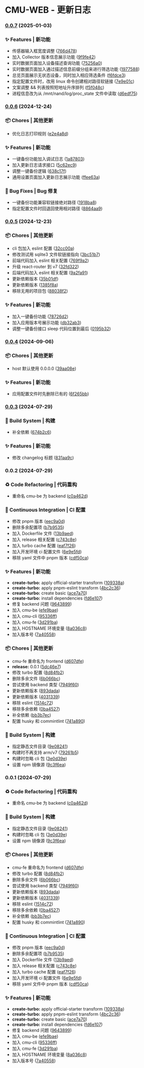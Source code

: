 # CMU-WEB - 更新日志 


### [0.0.7](https://github.com/xuxusheng/cmu-web/compare/v0.0.6...v0.0.7) (2025-01-03)


### ✨ Features | 新功能

* 传感器输入框宽度调整 ([766d478](https://github.com/xuxusheng/cmu-web/commit/766d4789b6d10928f4bb793c63afe16c716e6c65))
* 加入 Collector 版本信息展示功能 ([9f9fe42](https://github.com/xuxusheng/cmu-web/commit/9f9fe42b36f2b2ba840978def56e8a51c0d1feb1))
* 实时数据页面加入设备描述查询功能 ([75256a0](https://github.com/xuxusheng/cmu-web/commit/75256a0023529dec2b4bde27c0cbb46be172c61d))
* 实时数据页面加入通过描述信息前缀分组来进行筛选功能 ([1977588](https://github.com/xuxusheng/cmu-web/commit/19775880cc2266d46bc75cd3e08a34add135182c))
* 总览页面展示无状态设备，同时加入相应筛选条件 ([f6fdce3](https://github.com/xuxusheng/cmu-web/commit/f6fdce396cf9ef106843440964d68aecba1d4fa0))
* 指定配置文件时，改用 linux 命令创建相对路径软链接 ([7e9e01c](https://github.com/xuxusheng/cmu-web/commit/7e9e01cc9b42a4df50eb4692b951b28958ac8a68))
* 文案调整 && 列表按照短地址升序排列 ([f5f048c](https://github.com/xuxusheng/cmu-web/commit/f5f048c06997f1a8f29c3836a55c441ce6eb1371))
* 进程信息改为从 /mnt/nand/log/proc_state 文件中读取 ([d6edf75](https://github.com/xuxusheng/cmu-web/commit/d6edf75725b2e107df9591c7170b4ae5d2c82fcc))

### [0.0.6](https://github.com/xuxusheng/cmu-web/compare/v0.0.5...v0.0.6) (2024-12-24)


### 📦 Chores | 其他更新

* 优化日志打印规则 ([e2e4a8d](https://github.com/xuxusheng/cmu-web/commit/e2e4a8d747a90f9d40391b98d32057a79bee81e2))


### ✨ Features | 新功能

* 一键备份功能加入调试日志 ([1a87803](https://github.com/xuxusheng/cmu-web/commit/1a87803911ffd233a5bfe1de9fe7c7c51b7aba5d))
* 加入更新日志请求接口 ([5c62ec9](https://github.com/xuxusheng/cmu-web/commit/5c62ec98b4c395238bb76ec4db04d5088856cccb))
* 调整一键备份逻辑 ([638c17f](https://github.com/xuxusheng/cmu-web/commit/638c17fb03d1044953faa1b718b7e6d7f86a2775))
* 通用设置页面加入更新日志展示功能 ([ffee63a](https://github.com/xuxusheng/cmu-web/commit/ffee63a415140412bbf16a2ab109ea451a1a02c7))


### 🐛 Bug Fixes | Bug 修复

* 一键备份功能兼容软链接绝对路径 ([1918ba8](https://github.com/xuxusheng/cmu-web/commit/1918ba83651367b9428548c98d3d7ce09e1d964a))
* 指定配置文件时回退回使用相对路径 ([8864aa9](https://github.com/xuxusheng/cmu-web/commit/8864aa9365301034f3286cefdb4c1db43ea20e3c))

### [0.0.5](https://github.com/xuxusheng/cmu-web/compare/v0.0.4...v0.0.5) (2024-12-23)


### 📦 Chores | 其他更新

* cli 包加入 eslint 配置 ([32cc00a](https://github.com/xuxusheng/cmu-web/commit/32cc00a74dd18500893f85cf487afddab45e83dc))
* 修改测试用 sqlite3 文件软链接指向 ([3bc51b7](https://github.com/xuxusheng/cmu-web/commit/3bc51b7040db7f22a55e6cd11fefc08acb7728d2))
* 前端代码加入 eslint 相关配置 ([769f9a2](https://github.com/xuxusheng/cmu-web/commit/769f9a240f3a58a19ca7f936bbe4929d9a51b5a8))
* 升级 react-router 到 v7 ([32fd322](https://github.com/xuxusheng/cmu-web/commit/32fd32256f4898e401ea8b376ad5c0ef8358efd2))
* 后端代码加入 eslint 相关配置 ([9a2fa91](https://github.com/xuxusheng/cmu-web/commit/9a2fa9100d04385256988a27973019a8b7ab30aa))
* 更新依赖版本 ([35b01df](https://github.com/xuxusheng/cmu-web/commit/35b01df841978de33492148d9ee454f9291ead5b))
* 更新依赖版本 ([1385f8a](https://github.com/xuxusheng/cmu-web/commit/1385f8a4efebe24d82184cd9b39a4729919074b4))
* 移除无用的项目包 ([88038f2](https://github.com/xuxusheng/cmu-web/commit/88038f2623946c7613f5d3fc23a46dde1e878137))


### ✨ Features | 新功能

* 加入一键备份功能 ([78726d2](https://github.com/xuxusheng/cmu-web/commit/78726d2f40b4399b1fdcf8302cc641700669f643))
* 加入应用版本号展示功能 ([db32ab3](https://github.com/xuxusheng/cmu-web/commit/db32ab3f413ae0c2ea9e86bdc0dcb73ccb693cfd))
* 调整一键备份接口 sleep 代码位置到最后 ([0195b32](https://github.com/xuxusheng/cmu-web/commit/0195b329fb06c9a8ff0696a12a2e8cc32fa222bb))

### [0.0.4](https://github.com/xuxusheng/cmu-web/compare/v0.0.3...v0.0.4) (2024-09-06)


### 📦 Chores | 其他更新

* host 默认使用 0.0.0.0 ([39aa08e](https://github.com/xuxusheng/cmu-web/commit/39aa08e12496f0ca0a8965dd7c5f58fe461feb4b))


### ✨ Features | 新功能

* 应用配置文件时先删除已有的 ([6f265bb](https://github.com/xuxusheng/cmu-web/commit/6f265bbc6671b582cbf563f9fb739eb764431f00))

### [0.0.3](https://github.com/xuxusheng/cmu-web/compare/v0.0.2...v0.0.3) (2024-07-29)


### 👷‍ Build System | 构建

* 补全依赖 ([674b2c6](https://github.com/xuxusheng/cmu-web/commit/674b2c6488951cd8bfe87708ba585a0ab5740a4a))


### ✨ Features | 新功能

* 修改 changelog 标题 ([831aa9c](https://github.com/xuxusheng/cmu-web/commit/831aa9c5dc76d39a972757485015890aaa614e86))

### 0.0.2 (2024-07-29)


### ♻ Code Refactoring | 代码重构

* 重命名 cmu-be 为 backend ([c0a462d](https://github.com/xuxusheng/cmu-web/commit/c0a462d2d4dcbaebe1e53860067868068b7b2781))


### 🔧 Continuous Integration | CI 配置

* 修改 pnpm 版本 ([eec9a0d](https://github.com/xuxusheng/cmu-web/commit/eec9a0d2f89b21a871b1c11d138d3316705b9bf5))
* 删除多余配置项 ([b7b9535](https://github.com/xuxusheng/cmu-web/commit/b7b953572bcb0318f0735075c1543ed4f19b7158))
* 加入 Dockerfile 文件 ([13b9aed](https://github.com/xuxusheng/cmu-web/commit/13b9aed8e2792eea9146844318b1130f3a67d550))
* 加入 release 相关配置 ([c743c8e](https://github.com/xuxusheng/cmu-web/commit/c743c8e10b3f96c0ed552e7a3fd641107bef87e9))
* 加入 turbo cache 配置 ([eaf7f26](https://github.com/xuxusheng/cmu-web/commit/eaf7f2618f0f817f510b74b880a4842ec547f349))
* 加入开发环境 ci 配置文件 ([6e9e5fd](https://github.com/xuxusheng/cmu-web/commit/6e9e5fdd3ffc8fb5b158b4318e74eebd350f385e))
* 移除 yaml 文件中 pnpm 版本 ([cdf50ca](https://github.com/xuxusheng/cmu-web/commit/cdf50ca47997561a3ac69668eca5aaf2882eb603))


### ✨ Features | 新功能

* **create-turbo:** apply official-starter transform ([109338a](https://github.com/xuxusheng/cmu-web/commit/109338a199bf6c777c0f3e598a44ab486a52b789))
* **create-turbo:** apply pnpm-eslint transform ([4bc2c36](https://github.com/xuxusheng/cmu-web/commit/4bc2c36c64e0a3b3102adef2d7a89f35f1fb53a6))
* **create-turbo:** create basic ([ace7a70](https://github.com/xuxusheng/cmu-web/commit/ace7a70e431bbd6cb45e136f6325770edd68f2c3))
* **create-turbo:** install dependencies ([fd6e107](https://github.com/xuxusheng/cmu-web/commit/fd6e107cdd5a6d75821af7b3802cec6104aa2817))
* 修复 backend 问题 ([9643899](https://github.com/xuxusheng/cmu-web/commit/96438990e12c280171a8415f684b63bc1a7c5986))
* 加入 cmu-be ([efe9bae](https://github.com/xuxusheng/cmu-web/commit/efe9bae24db599bd5ea808fb72e7b849f4057cb4))
* 加入 cmu-cli ([95336ff](https://github.com/xuxusheng/cmu-web/commit/95336ffefd703db1f8de4e84a8f4af49141390dc))
* 加入 cmu-fe ([3d291ba](https://github.com/xuxusheng/cmu-web/commit/3d291baf26e8ad89e04105802b490f063188e692))
* 加入 HOSTNAME 环境变量 ([8a036c8](https://github.com/xuxusheng/cmu-web/commit/8a036c807c0e9794827fb19daf5634665bbe42af))
* 加入版本号 ([7a40558](https://github.com/xuxusheng/cmu-web/commit/7a40558394527831dba9be906797b4e5f57c0cad))


### 📦 Chores | 其他更新

* cmu-fe 重命名为 frontend ([d607dfe](https://github.com/xuxusheng/cmu-web/commit/d607dfe9a2d3657348b8b7af6541fcea7375318d))
* **release:** 0.0.1 ([5dc46e7](https://github.com/xuxusheng/cmu-web/commit/5dc46e7f31e16198b3443130ecacb9e881bdb2ff))
* 修改 turbo 配置 ([8d84fb2](https://github.com/xuxusheng/cmu-web/commit/8d84fb2a15ea496accb6a484082bfacc2e40e58b))
* 删除多余文件 ([6b066bc](https://github.com/xuxusheng/cmu-web/commit/6b066bc90c1a934ba25f01edd0b56e0c89719f55))
* 尝试使用 backend 类型 ([7949f60](https://github.com/xuxusheng/cmu-web/commit/7949f6057bb8bce38b61f23a0cb198ec8dbd56ce))
* 更新依赖版本 ([893dada](https://github.com/xuxusheng/cmu-web/commit/893dadaee897623a3e42e3f0d81f48a653174fc3))
* 更新依赖版本 ([4031339](https://github.com/xuxusheng/cmu-web/commit/40313396d4a5a1aa8a782cb5a49c50f55b247084))
* 移除 eslint ([1514c72](https://github.com/xuxusheng/cmu-web/commit/1514c725d78b03486b4872fe8784ec7906f75187))
* 移除多余依赖 ([0ba4527](https://github.com/xuxusheng/cmu-web/commit/0ba45274a9dfc23207fa2e3b8bee475c301f8699))
* 补全依赖 ([bb3b7ec](https://github.com/xuxusheng/cmu-web/commit/bb3b7ec84bbdf09420ce87abe3042614034153cc))
* 配置 husky 和 commintlint ([741a890](https://github.com/xuxusheng/cmu-web/commit/741a890da6b0e2725bbfc7efd081f8677a4f9dbd))


### 👷‍ Build System | 构建

* 指定静态文件目录 ([9e08241](https://github.com/xuxusheng/cmu-web/commit/9e08241013b5878c37cb721edfbdc2deff1ff5b9))
* 构建时不再支持 arm/v7 ([79261b5](https://github.com/xuxusheng/cmu-web/commit/79261b56a71a802b29548c6bc9be478d33d8d7e6))
* 构建时忽略 cli 包 ([3e0d39e](https://github.com/xuxusheng/cmu-web/commit/3e0d39eb74a4e51feb767f9e6961ea6716853eb2))
* 设置 npm 镜像源 ([9c3f6ea](https://github.com/xuxusheng/cmu-web/commit/9c3f6ea58345229a2d60a4966e1bff9dfc614b0d))

### 0.0.1 (2024-07-29)


### ♻ Code Refactoring | 代码重构

* 重命名 cmu-be 为 backend ([c0a462d](https://github.com/xuxusheng/cmu-web/commit/c0a462d2d4dcbaebe1e53860067868068b7b2781))


### 👷‍ Build System | 构建

* 指定静态文件目录 ([9e08241](https://github.com/xuxusheng/cmu-web/commit/9e08241013b5878c37cb721edfbdc2deff1ff5b9))
* 构建时忽略 cli 包 ([3e0d39e](https://github.com/xuxusheng/cmu-web/commit/3e0d39eb74a4e51feb767f9e6961ea6716853eb2))
* 设置 npm 镜像源 ([9c3f6ea](https://github.com/xuxusheng/cmu-web/commit/9c3f6ea58345229a2d60a4966e1bff9dfc614b0d))


### 📦 Chores | 其他更新

* cmu-fe 重命名为 frontend ([d607dfe](https://github.com/xuxusheng/cmu-web/commit/d607dfe9a2d3657348b8b7af6541fcea7375318d))
* 修改 turbo 配置 ([8d84fb2](https://github.com/xuxusheng/cmu-web/commit/8d84fb2a15ea496accb6a484082bfacc2e40e58b))
* 删除多余文件 ([6b066bc](https://github.com/xuxusheng/cmu-web/commit/6b066bc90c1a934ba25f01edd0b56e0c89719f55))
* 尝试使用 backend 类型 ([7949f60](https://github.com/xuxusheng/cmu-web/commit/7949f6057bb8bce38b61f23a0cb198ec8dbd56ce))
* 更新依赖版本 ([893dada](https://github.com/xuxusheng/cmu-web/commit/893dadaee897623a3e42e3f0d81f48a653174fc3))
* 更新依赖版本 ([4031339](https://github.com/xuxusheng/cmu-web/commit/40313396d4a5a1aa8a782cb5a49c50f55b247084))
* 移除 eslint ([1514c72](https://github.com/xuxusheng/cmu-web/commit/1514c725d78b03486b4872fe8784ec7906f75187))
* 移除多余依赖 ([0ba4527](https://github.com/xuxusheng/cmu-web/commit/0ba45274a9dfc23207fa2e3b8bee475c301f8699))
* 补全依赖 ([bb3b7ec](https://github.com/xuxusheng/cmu-web/commit/bb3b7ec84bbdf09420ce87abe3042614034153cc))
* 配置 husky 和 commintlint ([741a890](https://github.com/xuxusheng/cmu-web/commit/741a890da6b0e2725bbfc7efd081f8677a4f9dbd))


### 🔧 Continuous Integration | CI 配置

* 修改 pnpm 版本 ([eec9a0d](https://github.com/xuxusheng/cmu-web/commit/eec9a0d2f89b21a871b1c11d138d3316705b9bf5))
* 删除多余配置项 ([b7b9535](https://github.com/xuxusheng/cmu-web/commit/b7b953572bcb0318f0735075c1543ed4f19b7158))
* 加入 Dockerfile 文件 ([13b9aed](https://github.com/xuxusheng/cmu-web/commit/13b9aed8e2792eea9146844318b1130f3a67d550))
* 加入 release 相关配置 ([c743c8e](https://github.com/xuxusheng/cmu-web/commit/c743c8e10b3f96c0ed552e7a3fd641107bef87e9))
* 加入 turbo cache 配置 ([eaf7f26](https://github.com/xuxusheng/cmu-web/commit/eaf7f2618f0f817f510b74b880a4842ec547f349))
* 加入开发环境 ci 配置文件 ([6e9e5fd](https://github.com/xuxusheng/cmu-web/commit/6e9e5fdd3ffc8fb5b158b4318e74eebd350f385e))
* 移除 yaml 文件中 pnpm 版本 ([cdf50ca](https://github.com/xuxusheng/cmu-web/commit/cdf50ca47997561a3ac69668eca5aaf2882eb603))


### ✨ Features | 新功能

* **create-turbo:** apply official-starter transform ([109338a](https://github.com/xuxusheng/cmu-web/commit/109338a199bf6c777c0f3e598a44ab486a52b789))
* **create-turbo:** apply pnpm-eslint transform ([4bc2c36](https://github.com/xuxusheng/cmu-web/commit/4bc2c36c64e0a3b3102adef2d7a89f35f1fb53a6))
* **create-turbo:** create basic ([ace7a70](https://github.com/xuxusheng/cmu-web/commit/ace7a70e431bbd6cb45e136f6325770edd68f2c3))
* **create-turbo:** install dependencies ([fd6e107](https://github.com/xuxusheng/cmu-web/commit/fd6e107cdd5a6d75821af7b3802cec6104aa2817))
* 修复 backend 问题 ([9643899](https://github.com/xuxusheng/cmu-web/commit/96438990e12c280171a8415f684b63bc1a7c5986))
* 加入 cmu-be ([efe9bae](https://github.com/xuxusheng/cmu-web/commit/efe9bae24db599bd5ea808fb72e7b849f4057cb4))
* 加入 cmu-cli ([95336ff](https://github.com/xuxusheng/cmu-web/commit/95336ffefd703db1f8de4e84a8f4af49141390dc))
* 加入 cmu-fe ([3d291ba](https://github.com/xuxusheng/cmu-web/commit/3d291baf26e8ad89e04105802b490f063188e692))
* 加入 HOSTNAME 环境变量 ([8a036c8](https://github.com/xuxusheng/cmu-web/commit/8a036c807c0e9794827fb19daf5634665bbe42af))
* 加入版本号 ([7a40558](https://github.com/xuxusheng/cmu-web/commit/7a40558394527831dba9be906797b4e5f57c0cad))
